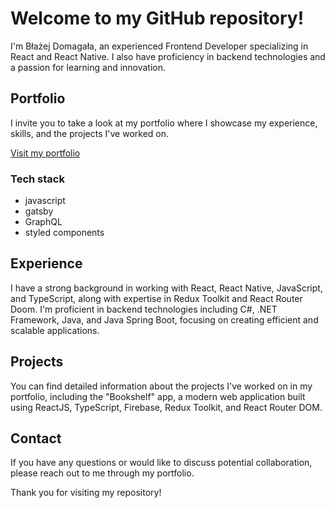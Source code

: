 # Welcome to my GitHub repository!

I'm Błażej Domagała, an experienced Frontend Developer specializing in React and React Native. I also have proficiency in backend technologies and a passion for learning and innovation.

## Portfolio

I invite you to take a look at my portfolio where I showcase my experience, skills, and the projects I've worked on.

[Visit my portfolio](https://petitoff.vercel.app/)

### Tech stack
- javascript
- gatsby
- GraphQL
- styled components

## Experience

I have a strong background in working with React, React Native, JavaScript, and TypeScript, along with expertise in Redux Toolkit and React Router Doom. I'm proficient in backend technologies including C#, .NET Framework, Java, and Java Spring Boot, focusing on creating efficient and scalable applications.

## Projects

You can find detailed information about the projects I've worked on in my portfolio, including the "Bookshelf" app, a modern web application built using ReactJS, TypeScript, Firebase, Redux Toolkit, and React Router DOM.

## Contact

If you have any questions or would like to discuss potential collaboration, please reach out to me through my portfolio.

Thank you for visiting my repository!
